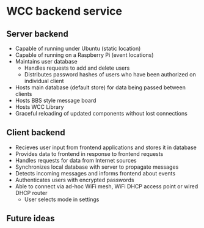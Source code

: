 WCC backend service 
===================

Server backend
-----
*  Capable of running under Ubuntu (static location)
*  Capable of running on a Raspberry Pi (event locations)
*  Maintains user database
   *  Handles requests to add and delete users
   *  Distributes password hashes of users who have been authorized on individual client
*  Hosts main database (default store) for data being passed between clients
*  Hosts BBS style message board
*  Hosts WCC Library
*  Graceful reloading of updated components without lost connections

Client backend
-----
*  Recieves user input from frontend applications and stores it in database
*  Provides data to frontend in response to frontend requests
*  Handles requests for data from Internet sources
*  Synchronizes local database with server to propagate messages
*  Detects incoming messages and informs frontend about events
*  Authenticates users with encrypted passwords
*  Able to connect via ad-hoc WiFi mesh, WiFi DHCP access point or wired DHCP router
   *  User selects mode in settings

Future ideas
-----
